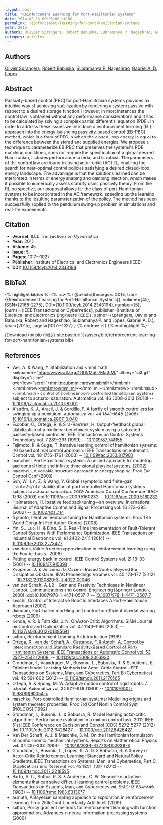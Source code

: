 ```yaml
---
layout: post
title: "Reinforcement Learning for Port-Hamiltonian Systems"
date: 2014-08-26 00:00:00 +0100
permalink: reinforcement-learning-for-port-hamiltonian-systems
year: 2015
authors: Olivier Sprangers, Robert Babuska, Subramanya P. Nageshrao, Gabriel A. D. Lopes
category: articles
---
```

 
## Authors
[Olivier Sprangers](authors/olivier-sprangers), [Robert Babuska](authors/robert-babuska), [Subramanya P. Nageshrao](authors/subramanya-p-nageshrao), [Gabriel A. D. Lopes](authors/gabriel-a-d-lopes)
 
## Abstract
Passivity-based control (PBC) for port-Hamiltonian systems provides an intuitive way of achieving stabilization by rendering a system passive with respect to a desired storage function. However, in most instances the control law is obtained without any performance considerations and it has to be calculated by solving a complex partial differential equation (PDE). In order to address these issues we introduce a reinforcement learning (RL) approach into the energy-balancing passivity-based control (EB-PBC) method, which is a form of PBC in which the closed-loop energy is equal to the difference between the stored and supplied energies. We propose a technique to parameterize EB-PBC that preserves the systems's PDE matching conditions, does not require the specification of a global desired Hamiltonian, includes performance criteria, and is robust. The parameters of the control law are found by using actor-critic (AC) RL, enabling the search for near-optimal control policies satisfying a desired closed-loop energy landscape. The advantage is that the solutions learned can be interpreted in terms of energy shaping and damping injection, which makes it possible to numerically assess stability using passivity theory. From the RL perspective, our proposal allows for the class of port-Hamiltonian systems to be incorporated in the AC framework, speeding up the learning thanks to the resulting parameterization of the policy. The method has been successfully applied to the pendulum swing-up problem in simulations and real-life experiments.
 
## Citation
- **Journal:** IEEE Transactions on Cybernetics
- **Year:** 2015
- **Volume:** 45
- **Issue:** 5
- **Pages:** 1017--1027
- **Publisher:** Institute of Electrical and Electronics Engineers (IEEE)
- **DOI:** [10.1109/tcyb.2014.2343194](https://doi.org/10.1109/tcyb.2014.2343194)
 
## BibTeX
{% highlight bibtex %}
{% raw %}
@article{Sprangers_2015,
  title={{Reinforcement Learning for Port-Hamiltonian Systems}},
  volume={45},
  ISSN={2168-2275},
  DOI={10.1109/tcyb.2014.2343194},
  number={5},
  journal={IEEE Transactions on Cybernetics},
  publisher={Institute of Electrical and Electronics Engineers (IEEE)},
  author={Sprangers, Olivier and Babuska, Robert and Nageshrao, Subramanya P. and Lopes, Gabriel A. D.},
  year={2015},
  pages={1017--1027}
}
{% endraw %}
{% endhighlight %}
 
[Download the bib file]({{ site.baseurl }}/assets/bib/reinforcement-learning-for-port-hamiltonian-systems.bib)
 
## References
- Wei, A. & Wang, Y. Stabilization and <mml:math xmlns:mml="http://www.w3.org/1998/Math/MathML" altimg="si2.gif" display="inline" overflow="scroll"><mml:msub><mml:mrow><mml:mi>H</mml:mi></mml:mrow><mml:mrow><mml:mi>∞</mml:mi></mml:mrow></mml:msub></mml:math> control of nonlinear port-controlled Hamiltonian systems subject to actuator saturation. Automatica vol. 46 2008–2013 (2010) -- [10.1016/j.automatica.2010.08.001](https://doi.org/10.1016/j.automatica.2010.08.001)
- A˚ström, K. J., Aracil, J. & Gordillo, F. A family of smooth controllers for swinging up a pendulum. Automatica vol. 44 1841–1848 (2008) -- [10.1016/j.automatica.2007.10.040](https://doi.org/10.1016/j.automatica.2007.10.040)
- Escobar, G., Ortega, R. & Sira-Ramirez, H. Output-feedback global stabilization of a nonlinear benchmark system using a saturated passivity-based controller. IEEE Transactions on Control Systems Technology vol. 7 289–293 (1999) -- [10.1109/87.748155](https://doi.org/10.1109/87.748155)
- Fujimoto, K. & Sugie, T. Iterative learning control of hamiltonian systems: I/O based optimal control approach. IEEE Transactions on Automatic Control vol. 48 1756–1761 (2003) -- [10.1109/tac.2003.817908](https://doi.org/10.1109/tac.2003.817908)
- macchelli, Port Hamiltonian systems: A unified approach for modeling and control finite and infinite dimensional physical systems. (2002)
- macchelli, A variable structure approach to energy shaping. Proc Eur Control Conf (2003)
- Sun, W., Lin, Z. & Wang, Y. Global asymptotic and finite-gain L&lt;inf&gt;2&lt;/inf&gt; stabilization of port-controlled Hamiltonian systems subject to actuator saturation. 2009 American Control Conference 1894–1898 (2009) doi:10.1109/acc.2009.5160232 -- [10.1109/acc.2009.5160232](https://doi.org/10.1109/acc.2009.5160232)
- Hjalmarsson, H. Iterative feedback tuning—an overview. International Journal of Adaptive Control and Signal Processing vol. 16 373–395 (2002) -- [10.1002/acs.714](https://doi.org/10.1002/acs.714)
- fujimoto, Iterative feedback tuning for Hamiltonian systems. Proc 17th World Congr Int Fed Autom Control (2008)
- Yin, S., Luo, H. & Ding, S. X. Real-Time Implementation of Fault-Tolerant Control Systems With Performance Optimization. IEEE Transactions on Industrial Electronics vol. 61 2402–2411 (2014) -- [10.1109/tie.2013.2273477](https://doi.org/10.1109/tie.2013.2273477)
- konidaris, Value function approximation in reinforcement learning using the Fourier basis. (2008)
- Putting energy back in control. IEEE Control Systems vol. 21 18–33 (2001) -- [10.1109/37.915398](https://doi.org/10.1109/37.915398)
- Koopman, J. & Jeltsema, D. Casimir-Based Control Beyond the Dissipation Obstacle. IFAC Proceedings Volumes vol. 45 173–177 (2012) -- [10.3182/20120829-3-it-4022.00046](https://doi.org/10.3182/20120829-3-it-4022.00046)
- van der Schaft, A. L2 - Gain and Passivity Techniques in Nonlinear Control. Communications and Control Engineering (Springer London, 2000). doi:10.1007/978-1-4471-0507-7 -- [10.1007/978-1-4471-0507-7](https://doi.org/10.1007/978-1-4471-0507-7)
- secchi, Control of Interactive Robotic Interfaces A Port-Hamiltonian Approach (2007)
- duindam, Port-based modeling and control for efficient bipedal walking robots (2009)
- Konda, V. R. & Tsitsiklis, J. N. OnActor-Critic Algorithms. SIAM Journal on Control and Optimization vol. 42 1143–1166 (2003) -- [10.1137/s0363012901385691](https://doi.org/10.1137/s0363012901385691)
- sutton, Reinforcement Learning An Introduction (1998)
- [Ortega, R., van der Schaft, A., Castanos, F. & Astolfi, A. Control by Interconnection and Standard Passivity-Based Control of Port-Hamiltonian Systems. IEEE Transactions on Automatic Control vol. 53 2527–2542 (2008)](control-by-interconnection-and-standard-passivity-based-control-of-port-hamiltonian-systems) -- [10.1109/tac.2008.2006930](https://doi.org/10.1109/tac.2008.2006930)
- Grondman, I., Vaandrager, M., Busoniu, L., Babuska, R. & Schuitema, E. Efficient Model Learning Methods for Actor–Critic Control. IEEE Transactions on Systems, Man, and Cybernetics, Part B (Cybernetics) vol. 42 591–602 (2012) -- [10.1109/tsmcb.2011.2170565](https://doi.org/10.1109/tsmcb.2011.2170565)
- Ortega, R. & Spong, M. W. Adaptive motion control of rigid robots: A tutorial. Automatica vol. 25 877–888 (1989) -- [10.1016/0005-1098(89)90054-x](https://doi.org/10.1016/0005-1098(89)90054-x)
- maschke, Port-controlled Hamiltonian systems: Modelling origins and system theoretic properties. Proc 3rd Conf Nonlin Control Syst (NOLCOS) (1992)
- Grondman, I., Busoniu, L. & Babuska, R. Model learning actor-critic algorithms: Performance evaluation in a motion control task. 2012 IEEE 51st IEEE Conference on Decision and Control (CDC) 5272–5277 (2012) doi:10.1109/cdc.2012.6426427 -- [10.1109/cdc.2012.6426427](https://doi.org/10.1109/cdc.2012.6426427)
- Van Der Schaft, A. J. & Maschke, B. M. On the Hamiltonian formulation of nonholonomic mechanical systems. Reports on Mathematical Physics vol. 34 225–233 (1994) -- [10.1016/0034-4877(94)90038-8](https://doi.org/10.1016/0034-4877(94)90038-8)
- Grondman, I., Busoniu, L., Lopes, G. A. D. & Babuska, R. A Survey of Actor-Critic Reinforcement Learning: Standard and Natural Policy Gradients. IEEE Transactions on Systems, Man, and Cybernetics, Part C (Applications and Reviews) vol. 42 1291–1307 (2012) -- [10.1109/tsmcc.2012.2218595](https://doi.org/10.1109/tsmcc.2012.2218595)
- Barto, A. G., Sutton, R. S. & Anderson, C. W. Neuronlike adaptive elements that can solve difficult learning control problems. IEEE Transactions on Systems, Man, and Cybernetics vol. SMC-13 834–846 (1983) -- [10.1109/tsmc.1983.6313077](https://doi.org/10.1109/tsmc.1983.6313077)
- asmuth, A Bayesian sampling approach to exploration in reinforcement learning. Proc 25th Conf Uncertainty Artif Intell (2009)
- sutton, Policy gradient methods for reinforcement learning with function approximation. Advances in neural information processing systems (2000)

